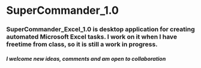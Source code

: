 # SuperCommander_1.0

### SuperCommander_Excel_1.0 is desktop application for creating automated Microsoft Excel tasks. I work on it when I have freetime from class, so it is still a work in progress. 

####                         *I welcome new ideas, comments and am open to collaboration*


